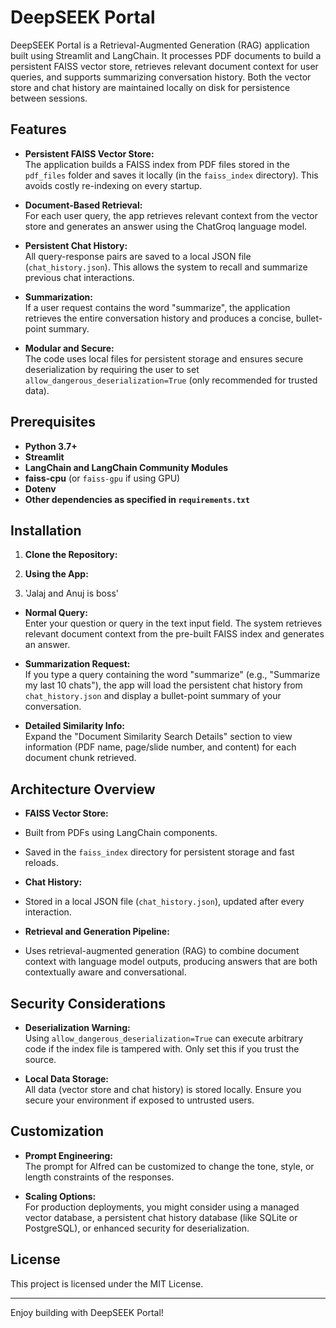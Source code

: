# DeepSEEK Portal

DeepSEEK Portal is a Retrieval-Augmented Generation (RAG) application built using Streamlit and LangChain. It processes PDF documents to build a persistent FAISS vector store, retrieves relevant document context for user queries, and supports summarizing conversation history. Both the vector store and chat history are maintained locally on disk for persistence between sessions.

## Features

- **Persistent FAISS Vector Store:**  
  The application builds a FAISS index from PDF files stored in the `pdf_files` folder and saves it locally (in the `faiss_index` directory). This avoids costly re-indexing on every startup.

- **Document-Based Retrieval:**  
  For each user query, the app retrieves relevant context from the vector store and generates an answer using the ChatGroq language model.

- **Persistent Chat History:**  
  All query-response pairs are saved to a local JSON file (`chat_history.json`). This allows the system to recall and summarize previous chat interactions.

- **Summarization:**  
  If a user request contains the word "summarize", the application retrieves the entire conversation history and produces a concise, bullet-point summary.

- **Modular and Secure:**  
  The code uses local files for persistent storage and ensures secure deserialization by requiring the user to set `allow_dangerous_deserialization=True` (only recommended for trusted data).

## Prerequisites

- **Python 3.7+**
- **Streamlit**  
- **LangChain and LangChain Community Modules**  
- **faiss-cpu** (or `faiss-gpu` if using GPU)  
- **Dotenv**  
- **Other dependencies as specified in `requirements.txt`**

## Installation

1. **Clone the Repository:**


2. **Using the App:**
3. 'Jalaj and Anuj is boss'

- **Normal Query:**  
  Enter your question or query in the text input field. The system retrieves relevant document context from the pre-built FAISS index and generates an answer.

- **Summarization Request:**  
  If you type a query containing the word "summarize" (e.g., "Summarize my last 10 chats"), the app will load the persistent chat history from `chat_history.json` and display a bullet-point summary of your conversation.

- **Detailed Similarity Info:**  
  Expand the "Document Similarity Search Details" section to view information (PDF name, page/slide number, and content) for each document chunk retrieved.

## Architecture Overview

- **FAISS Vector Store:**  
- Built from PDFs using LangChain components.
- Saved in the `faiss_index` directory for persistent storage and fast reloads.

- **Chat History:**  
- Stored in a local JSON file (`chat_history.json`), updated after every interaction.

- **Retrieval and Generation Pipeline:**  
- Uses retrieval-augmented generation (RAG) to combine document context with language model outputs, producing answers that are both contextually aware and conversational.

## Security Considerations

- **Deserialization Warning:**  
Using `allow_dangerous_deserialization=True` can execute arbitrary code if the index file is tampered with. Only set this if you trust the source.

- **Local Data Storage:**  
All data (vector store and chat history) is stored locally. Ensure you secure your environment if exposed to untrusted users.

## Customization

- **Prompt Engineering:**  
The prompt for Alfred can be customized to change the tone, style, or length constraints of the responses.

- **Scaling Options:**  
For production deployments, you might consider using a managed vector database, a persistent chat history database (like SQLite or PostgreSQL), or enhanced security for deserialization.

## License

This project is licensed under the MIT License.

---

Enjoy building with DeepSEEK Portal!
